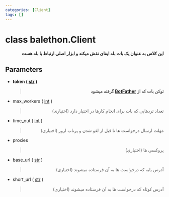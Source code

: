 ```yaml
---
categories: [Client]
tags: []
---
```


# class balethon.**Client**

<p dir="rtl"><strong>
این کلاس به عنوان یک بات بله ایفای نقش میکند و ابزار اصلی ارتباط با بله هست
</strong></p>

## Parameters

<ul><li>
<strong>
token
(
<a href="https://docs.python.org/3/library/stdtypes.html#str">str</a>
)
</li>
<blockquote dir="rtl"><p>
توکن بات که از <a href="https://ble.ir/botfather">BotFather</a> گرفته میشود
</p></blockquote>
</strong>
</ul>

<ul><li>
max_workers
(
<a href="https://docs.python.org/3/library/functions.html#int">int</a>
)
</li>
<blockquote dir="rtl"><p>
تعداد تردهایی که بات برای انجام کارها در اختیار دارد (اختیاری)
</p></blockquote>
</ul>

<ul><li>
time_out
(
<a href="https://docs.python.org/3/library/functions.html#int">int</a>
)
</li>
<blockquote dir="rtl"><p>
مهلت ارسال درخواست ها تا قبل از لغو شدن و پرتاب ارور (اختیاری)
</p></blockquote>
</ul>

<ul><li>
proxies

</li>
<blockquote dir="rtl"><p>
پروکسی ها (اختیاری)
</p></blockquote>
</ul>

<ul><li>
base_url
(
<a href="https://docs.python.org/3/library/stdtypes.html#str">str</a>
)
</li>
<blockquote dir="rtl"><p>
آدرس پایه که درخواست ها به آن فرستاده میشوند (اختیاری)
</p></blockquote>
</ul>

<ul><li>
short_url
(
<a href="https://docs.python.org/3/library/stdtypes.html#str">str</a>
)
</li>
<blockquote dir="rtl"><p>
آدرس کوتاه که درخواست ها به آن فرستاده میشوند (اختیاری)
</p></blockquote>
</ul>